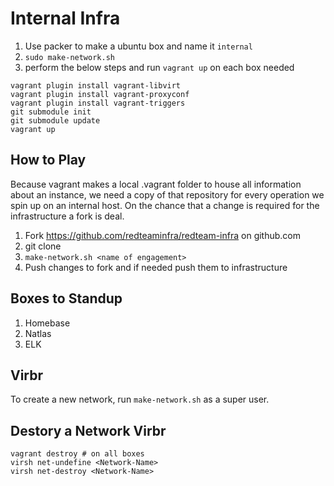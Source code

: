 # Internal Infra

1. Use packer to make a ubuntu box and name it `internal`
1. `sudo make-network.sh`
1. perform the below steps and run `vagrant up` on each box needed

```
vagrant plugin install vagrant-libvirt
vagrant plugin install vagrant-proxyconf
vagrant plugin install vagrant-triggers
git submodule init
git submodule update
vagrant up
```

## How to Play

Because vagrant makes a local .vagrant folder to house all information about an instance, we need a copy of that repository for every operation we spin up on an internal host. On the chance that a change is required for the infrastructure a fork is deal.

1. Fork https://github.com/redteaminfra/redteam-infra on github.com
1. git clone <forkurl> <engadgement name>
1. `make-network.sh <name of engagement>`
1. Push changes to fork and if needed push them to infrastructure

## Boxes to Standup

1. Homebase
1. Natlas
1. ELK

## Virbr

To create a new network, run `make-network.sh` as a super user.

## Destory a Network Virbr

```
vagrant destroy # on all boxes
virsh net-undefine <Network-Name>
virsh net-destroy <Network-Name>
```
